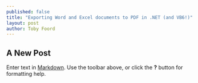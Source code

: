 ```yaml
---
published: false
title: "Exporting Word and Excel documents to PDF in .NET (and VB6!)"
layout: post
author: Toby Foord
---
```


## A New Post

Enter text in [Markdown](http://daringfireball.net/projects/markdown/). Use the toolbar above, or click the **?** button for formatting help.